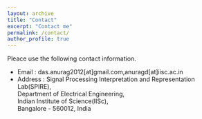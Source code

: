 ```yaml
---
layout: archive
title: "Contact"
excerpt: "Contact me"
permalink: /contact/
author_profile: true
---
```

Pleace use the following contact information.

* Email : das.anurag2012[at]gmail.com,anuragd[at]iisc.ac.in
* Address : Signal Processing Interpretation and Representation Lab(SPIRE),<br/> 
          Department of Electrical Engineering,<br/>
          Indian Institute of Science(IISc),<br/> 
          Bangalore - 560012, India 
